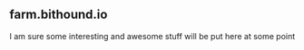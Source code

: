 farm.bithound.io
----------------

I am sure some interesting and awesome stuff will be put here at some point
